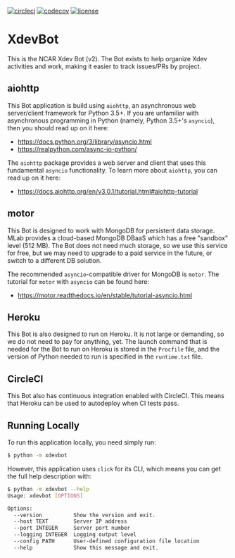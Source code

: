 [![circleci](https://img.shields.io/circleci/build/gh/ncar-xdev/xdevbot?label=circleci)](https://circleci.com/gh/ncar-xdev/xdevbot)
[![codecov](https://img.shields.io/codecov/c/gh/ncar-xdev/xdevbot?label=codecov)](https://codecov.io/gh/ncar-xdev/xdevbot)
[![license](https://img.shields.io/github/license/ncar-xdev/xdevbot)](http://www.apache.org/licenses/LICENSE-2.0)

XdevBot
=======

This is the NCAR Xdev Bot (v2).  The Bot exists to help organize Xdev activities and
work, making it easier to track issues/PRs by project.

aiohttp
-------

This Bot application is build using `aiohttp`, an asynchronous web server/client
framework for Python 3.5+.  If you are unfamiliar with asynchronous programming in
Python (namely, Python 3.5+'s `asyncio`), then you should read up on it here:

- https://docs.python.org/3/library/asyncio.html
- https://realpython.com/async-io-python/

The `aiohttp` package provides a web server and client that uses this fundamental
`asyncio` functionality.  To learn more about `aiohttp`, you can read up on it here:

- https://docs.aiohttp.org/en/v3.0.1/tutorial.html#aiohttp-tutorial

motor
-----

This Bot is designed to work with MongoDB for persistent data storage.  MLab
provides a cloud-based MongoDB DBaaS which has a free "sandbox" level (512 MB).
The Bot does not need much storage, so we use this service for free, but we may
need to upgrade to a paid service in the future, or switch to a different DB
solution.

The recommended `asyncio`-compatible driver for MongoDB is `motor`.  The tutorial
for `motor` with `asyncio` can be found here:

- https://motor.readthedocs.io/en/stable/tutorial-asyncio.html

Heroku
------

This Bot is also designed to run on Heroku.  It is not large or demanding, so we
do not need to pay for anything, yet.  The launch command that is needed for the
Bot to run on Heroku is stored in the `Procfile` file, and the version of Python
needed to run is specified in the `runtime.txt` file.

CircleCI
--------

This Bot also has continuous integration enabled with CircleCI.  This means that
Heroku can be used to autodeploy when CI tests pass.

Running Locally
---------------

To run this application locally, you need simply run:

```bash
$ python -m xdevbot
```

However, this application uses `click` for its CLI, which means you can get the
full help description with:

```bash
$ python -m xdevbot --help
Usage: xdevbot [OPTIONS]

Options:
  --version          Show the version and exit.
  --host TEXT        Server IP address
  --port INTEGER     Server port number
  --logging INTEGER  Logging output level
  --config PATH      User-defined configuration file location
  --help             Show this message and exit.
```
